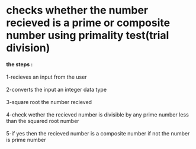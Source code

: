 # checks whether the number recieved is a prime or composite number using primality test(trial division)

<strong> the steps : </strong>  <br>  <br>
1-recieves an input from the user <br>  <br>
2-converts the input an integer data type  <br>  <br>
3-square root the number recieved  <br>  <br>
4-check wether the recieved number is divisible by any prime number less than the squared root number  <br>  <br>
5-if yes then the recieved number is a composite number if not the number is prime number
